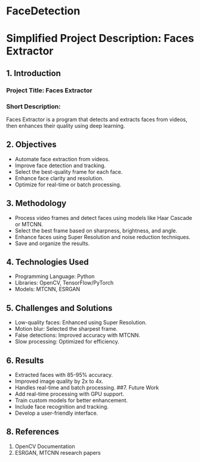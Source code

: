 # FaceDetection
# Simplified Project Description: Faces Extractor
## 1. Introduction
### Project Title: Faces Extractor
### Short Description:
Faces Extractor is a program that detects and extracts faces from videos, then enhances their quality using deep learning.
## 2. Objectives
- Automate face extraction from videos.
- Improve face detection and tracking.
- Select the best-quality frame for each face.
- Enhance face clarity and resolution.
- Optimize for real-time or batch processing.
## 3. Methodology
- Process video frames and detect faces using models like Haar Cascade or MTCNN.
- Select the best frame based on sharpness, brightness, and angle.
- Enhance faces using Super Resolution and noise reduction techniques.
- Save and organize the results.
## 4. Technologies Used
- Programming Language: Python
- Libraries: OpenCV, TensorFlow/PyTorch
- Models: MTCNN, ESRGAN
## 5. Challenges and Solutions
- Low-quality faces: Enhanced using Super Resolution.
- Motion blur: Selected the sharpest frame.
- False detections: Improved accuracy with MTCNN.
- Slow processing: Optimized for efficiency.
## 6. Results
- Extracted faces with 85-95% accuracy.
- Improved image quality by 2x to 4x.
- Handles real-time and batch processing.
##7. Future Work
- Add real-time processing with GPU support.
- Train custom models for better enhancement.
- Include face recognition and tracking.
- Develop a user-friendly interface.
## 8. References
1. OpenCV Documentation
2. ESRGAN, MTCNN research papers
